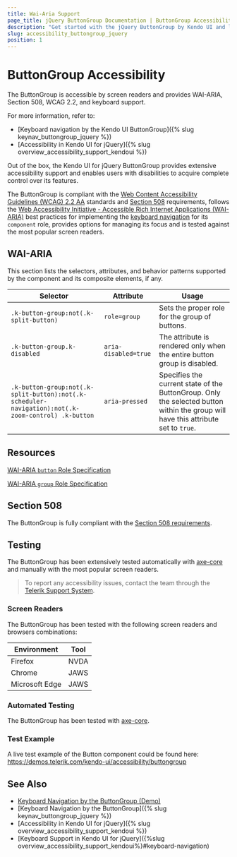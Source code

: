 ```yaml
---
title: Wai-Aria Support
page_title: jQuery ButtonGroup Documentation | ButtonGroup Accessibility
description: "Get started with the jQuery ButtonGroup by Kendo UI and learn about its accessibility support for WAI-ARIA, Section 508, and WCAG 2.2."
slug: accessibility_buttongroup_jquery
position: 1
---
```


# ButtonGroup Accessibility

The ButtonGroup is accessible by screen readers and provides WAI-ARIA, Section 508, WCAG 2.2, and keyboard support.

For more information, refer to:
* [Keyboard navigation by the Kendo UI ButtonGroup]({% slug keynav_buttongroup_jquery %})
* [Accessibility in Kendo UI for jQuery]({% slug overview_accessibility_support_kendoui %})




Out of the box, the Kendo UI for jQuery ButtonGroup provides extensive accessibility support and enables users with disabilities to acquire complete control over its features.


The ButtonGroup is compliant with the [Web Content Accessibility Guidelines (WCAG) 2.2 AA](https://www.w3.org/TR/WCAG22/) standards and [Section 508](https://www.section508.gov/) requirements, follows the [Web Accessibility Initiative - Accessible Rich Internet Applications (WAI-ARIA)](https://www.w3.org/WAI/ARIA/apg/) best practices for implementing the [keyboard navigation](#keyboard-navigation) for its `component` role, provides options for managing its focus and is tested against the most popular screen readers.

## WAI-ARIA


This section lists the selectors, attributes, and behavior patterns supported by the component and its composite elements, if any.

| Selector | Attribute | Usage |
| -------- | --------- | ----- |
| `.k-button-group:not(.k-split-button)` | `role=group` | Sets the proper role for the group of buttons. |
| `.k-button-group.k-disabled` | `aria-disabled=true` | The attribute is rendered only when the entire button group is disabled. |
| `.k-button-group:not(.k-split-button):not(.k-scheduler-navigation):not(.k-zoom-control) .k-button` | `aria-pressed` | Specifies the current state of the ButtonGroup. Only the selected button within the group will have this attribute set to `true`. |

## Resources

[WAI-ARIA `button` Role Specification](https://www.w3.org/TR/wai-aria-1.2/#button)

[WAI-ARIA `group` Role Specification](https://www.w3.org/TR/wai-aria-1.2/#group)

## Section 508


The ButtonGroup is fully compliant with the [Section 508 requirements](http://www.section508.gov/).

## Testing


The ButtonGroup has been extensively tested automatically with [axe-core](https://github.com/dequelabs/axe-core) and manually with the most popular screen readers.

> To report any accessibility issues, contact the team through the [Telerik Support System](https://www.telerik.com/account/support-center).

### Screen Readers


The ButtonGroup has been tested with the following screen readers and browsers combinations:

| Environment | Tool |
| ----------- | ---- |
| Firefox | NVDA |
| Chrome | JAWS |
| Microsoft Edge | JAWS |



### Automated Testing

The ButtonGroup has been tested with [axe-core](https://github.com/dequelabs/axe-core).

### Test Example

A live test example of the Button component could be found here: https://demos.telerik.com/kendo-ui/accessibility/buttongroup

## See Also

* [Keyboard Navigation by the ButtonGroup (Demo)](https://demos.telerik.com/kendo-ui/buttongroup/keyboard-navigation)
* [Keyboard Navigation by the ButtonGroup]({% slug keynav_buttongroup_jquery %})
* [Accessibility in Kendo UI for jQuery]({% slug overview_accessibility_support_kendoui %})
* [Keyboard Support in Kendo UI for jQuery]({%slug overview_accessibility_support_kendoui%}#keyboard-navigation)